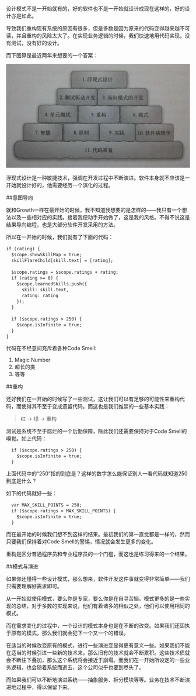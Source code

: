 设计模式不是一开始就有的，好的软件也不是一开始就设计成现在这样的，好的设计亦是如此。

导致我们重构现有系统的原因有很多，但是多数是因为原来的代码变得越来越不可读，并且重构的风险太大了。在实现业务逻辑的时候，我们快速地用代码实现，没有测试，没有好的设计。

而下图算是最近两年来想要的一个答案：

![浮现式设计](chapters/images/emergent-design.jpg)

浮现式设计是一种敏捷技术，强调在开发过程中不断演进。软件本身就不应该是一开始就设计好的，他需要经历一个演化的过程。

##意图导向

就和Growth一样在最开始的时候，我不知道我想要的是怎样的——我只有一个想法以及一些相对应的实践。接着我便动手开始做了，这是我的风格。不得不说这是结果导向编程，也是大部分软件开发采用的方法。

所以在一开始的时候，我们就有了下面的代码：

	if (rating) {
      $scope.showSkillMap = true;
      skillFlareChild[skill.text] = [rating];

      $scope.ratings = $scope.ratings + rating;
      if (rating >= 0) {
        $scope.learnedSkills.push({
          skill: skill.text,
          rating: rating
        });
      }
      
      if ($scope.ratings > 250) {
        $scope.isInfinite = true;
      }
    }

代码在不经意间充斥着各种Code Smell:

1. Magic Number
2. 超长的类
3. 等等

##重构

还好我们在一开始的时候写了一些测试，这让我们可以有足够的可能性来重构代码，而使得其不至于变成遗留代码。而这也是我们推崇的一些基本实践：

> 红 -> 绿 -> 重构

测试是系统不至于腐烂的一个后勤保障，除此我们还需要保持对于Code Smell的嗅觉。如上代码：

      if ($scope.ratings > 250) {
        $scope.isInfinite = true;
      }

上面代码中的“250”指的到底是？这样的数字怎么能保证别人一看代码就知道250到底是什么？

如下的代码就好一些：

	  var MAX_SKILL_POINTS = 250;
	  if ($scope.ratings > MAX_SKILL_POINTS) {
	    $scope.isInfinite = true;
	  }

而在最开始的时候我们想不到这样的结果。最初我们的第一直觉都是一样的，然而只要我们保持着对Code Smell的警惕，情况就会发生更多的变化。

重构是区分普通程序员和专业程序员的一个门槛，而这也是练习得来的一个结果。

##模式与演进

如果你还懂得一些设计模式，那么想来，软件开发这件事就变得非常简单——我们只需要理解好需求即可。

从一开始就使用模式，要么你是专家，要么你是在自寻苦恼。模式更多的是一些实现的总结，对于多数的实现来说，他们有着诸多的相似之处，他们可以使用相同的模式。

而在需求变化的过程中，一个设计的模式本身也是在不断的改变。如果我们还固执于原有的模式，那么我们就会犯下一个又一个的错误。

在适当的时候改变原有的模式，进行一些演进变显得更有意义一些。如果我们不能在适当的时候引进一些新的技术来，那么旧有的技术就会不断累积。这些技术债就会不断往下叠加，那么这个系统将会接近于崩塌。而我们在一开始所设定的一些业务逻辑，也会随着系统而逝去，这个公司似乎也要到尽头了。

而如果我们可以不断地演进系统——抽象服务、拆分模块等等。业务在技术不断演进地过程中，得以保留下来。
